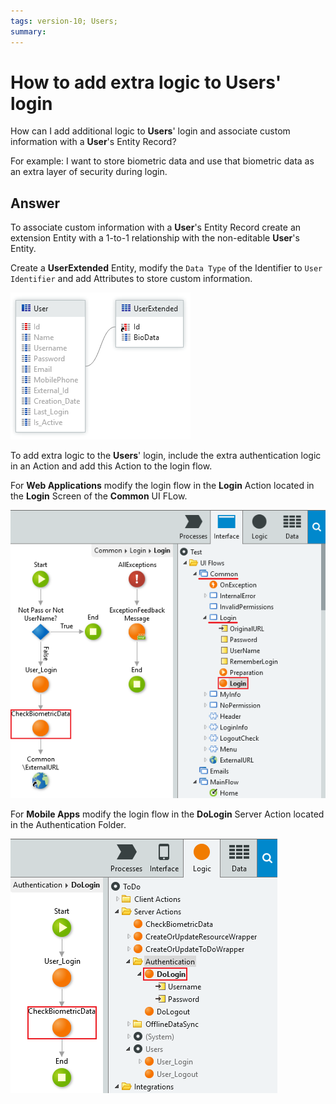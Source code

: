 ```yaml
---
tags: version-10; Users;
summary: 
---
```


# How to add extra logic to Users' login

How can I add additional logic to **Users**' login and associate custom information with a **User**'s Entity Record?

For example: I want to store biometric data and use that biometric data as an extra layer of security during login.

## Answer

To associate custom information with a **User**'s Entity Record create an extension Entity with a 1-to-1 relationship with the non-editable **User**'s Entity.

Create a **UserExtended** Entity, modify the `Data Type` of the Identifier to `User Identifier` and add Attributes to store custom information.

![Extended User data](images/users-login-extra-00.png)

To add extra logic to the **Users**' login, include the extra authentication logic in an Action and add this Action to the login flow. 

For **Web Applications** modify the login flow in the **Login** Action located in the **Login** Screen of the **Common** UI FLow.

![Custom login flow](images/users-login-extra-01.png)

For **Mobile Apps** modify the login flow in the **DoLogin** Server Action located in the Authentication Folder.

![Custom login flow](images/users-login-extra-02.png)